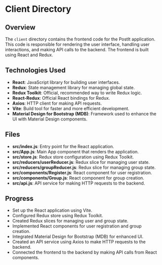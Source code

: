 # Client Directory

## Overview
The `client` directory contains the frontend code for the PostIt application. This code is responsible for rendering the user interface, handling user interactions, and making API calls to the backend. The frontend is built using React and Redux.

## Technologies Used
- **React**: JavaScript library for building user interfaces.
- **Redux**: State management library for managing global state.
- **Redux Toolkit**: Official, recommended way to write Redux logic.
- **React-Redux**: Official React bindings for Redux.
- **Axios**: HTTP client for making API requests.
- **Vite**: Build tool for faster and more efficient development.
- **Material Design for Bootstrap (MDB)**: Framework used to enhance the UI with Material Design components.

## Files
- **src/index.js**: Entry point for the React application.
- **src/App.js**: Main App component that renders the application.
- **src/store.js**: Redux store configuration using Redux Toolkit.
- **src/reducers/userReducer.js**: Redux slice for managing user state.
- **src/reducers/groupReducer.js**: Redux slice for managing group state.
- **src/components/Register.js**: React component for user registration.
- **src/components/Group.js**: React component for group creation.
- **src/api.js**: API service for making HTTP requests to the backend.

## Progress
- Set up the React application using Vite.
- Configured Redux store using Redux Toolkit.
- Created Redux slices for managing user and group state.
- Implemented React components for user registration and group creation.
- Integrated Material Design for Bootstrap (MDB) for enhanced UI.
- Created an API service using Axios to make HTTP requests to the backend.
- Connected the frontend to the backend by making API calls from React components.
